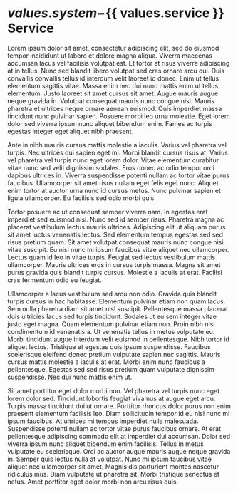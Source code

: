# ${{ values.system }}-${{ values.service }} Service

Lorem ipsum dolor sit amet, consectetur adipiscing elit, sed do eiusmod tempor incididunt ut labore et dolore magna aliqua. Viverra maecenas accumsan lacus vel facilisis volutpat est. Et tortor at risus viverra adipiscing at in tellus. Nunc sed blandit libero volutpat sed cras ornare arcu dui. Duis convallis convallis tellus id interdum velit laoreet id donec. Enim ut tellus elementum sagittis vitae. Massa enim nec dui nunc mattis enim ut tellus elementum. Justo laoreet sit amet cursus sit amet. Augue mauris augue neque gravida in. Volutpat consequat mauris nunc congue nisi. Mauris pharetra et ultrices neque ornare aenean euismod. Quis imperdiet massa tincidunt nunc pulvinar sapien. Posuere morbi leo urna molestie. Eget lorem dolor sed viverra ipsum nunc aliquet bibendum enim. Fames ac turpis egestas integer eget aliquet nibh praesent.

Ante in nibh mauris cursus mattis molestie a iaculis. Varius vel pharetra vel turpis. Nec ultrices dui sapien eget mi. Morbi blandit cursus risus at. Varius vel pharetra vel turpis nunc eget lorem dolor. Vitae elementum curabitur vitae nunc sed velit dignissim sodales. Eros donec ac odio tempor orci dapibus ultrices in. Viverra suspendisse potenti nullam ac tortor vitae purus faucibus. Ullamcorper sit amet risus nullam eget felis eget nunc. Aliquet enim tortor at auctor urna nunc id cursus metus. Nunc pulvinar sapien et ligula ullamcorper. Eu facilisis sed odio morbi quis.

Tortor posuere ac ut consequat semper viverra nam. In egestas erat imperdiet sed euismod nisi. Nunc sed id semper risus. Pharetra magna ac placerat vestibulum lectus mauris ultrices. Adipiscing elit ut aliquam purus sit amet luctus venenatis lectus. Sed elementum tempus egestas sed sed risus pretium quam. Sit amet volutpat consequat mauris nunc congue nisi vitae suscipit. Eu nisl nunc mi ipsum faucibus vitae aliquet nec ullamcorper. Lectus quam id leo in vitae turpis. Feugiat sed lectus vestibulum mattis ullamcorper. Mauris ultrices eros in cursus turpis massa. Magna sit amet purus gravida quis blandit turpis cursus. Molestie a iaculis at erat. Facilisi cras fermentum odio eu feugiat.

Ullamcorper a lacus vestibulum sed arcu non odio. Gravida quis blandit turpis cursus in hac habitasse. Elementum pulvinar etiam non quam lacus. Sem nulla pharetra diam sit amet nisl suscipit. Pellentesque massa placerat duis ultricies lacus sed turpis tincidunt. Sodales ut eu sem integer vitae justo eget magna. Quam elementum pulvinar etiam non. Proin nibh nisl condimentum id venenatis a. Ut venenatis tellus in metus vulputate eu. Morbi tincidunt augue interdum velit euismod in pellentesque. Nibh tortor id aliquet lectus. Tristique et egestas quis ipsum suspendisse. Faucibus scelerisque eleifend donec pretium vulputate sapien nec sagittis. Mauris cursus mattis molestie a iaculis at erat. Morbi enim nunc faucibus a pellentesque. Egestas sed sed risus pretium quam vulputate dignissim suspendisse. Nec dui nunc mattis enim ut.

Sit amet porttitor eget dolor morbi non. Vel pharetra vel turpis nunc eget lorem dolor sed. Tincidunt lobortis feugiat vivamus at augue eget arcu. Turpis massa tincidunt dui ut ornare. Porttitor rhoncus dolor purus non enim praesent elementum facilisis leo. Diam sollicitudin tempor id eu nisl nunc mi ipsum faucibus. At ultrices mi tempus imperdiet nulla malesuada. Suspendisse potenti nullam ac tortor vitae purus faucibus ornare. At erat pellentesque adipiscing commodo elit at imperdiet dui accumsan. Dolor sed viverra ipsum nunc aliquet bibendum enim facilisis. Tellus in metus vulputate eu scelerisque. Orci ac auctor augue mauris augue neque gravida in. Semper quis lectus nulla at volutpat. Nunc mi ipsum faucibus vitae aliquet nec ullamcorper sit amet. Magnis dis parturient montes nascetur ridiculus mus. Diam vulputate ut pharetra sit. Morbi tristique senectus et netus. Amet porttitor eget dolor morbi non arcu risus quis.